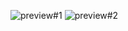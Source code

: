 ![preview#1](https://media.discordapp.net/attachments/763290505022013472/1074377805032341634/Screenshot_2023-02-11_at_1.50.53_PM.png?width=424&height=935)
![preview#2](https://media.discordapp.net/attachments/763290505022013472/1074377805472735232/Screenshot_2023-02-11_at_3.33.29_PM.png?width=1446&height=935)
